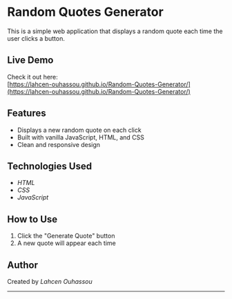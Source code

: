 # Random Quotes Generator

This is a simple web application that displays a random quote each time the user clicks a button.

## Live Demo

Check it out here:  
[https://lahcen-ouhassou.github.io/Random-Quotes-Generator/](https://lahcen-ouhassou.github.io/Random-Quotes-Generator/)

## Features

- Displays a new random quote on each click
- Built with vanilla JavaScript, HTML, and CSS
- Clean and responsive design

## Technologies Used

- *HTML*
- *CSS*
- *JavaScript*

## How to Use

1. Click the "Generate Quote" button
2. A new quote will appear each time

## Author

Created by *Lahcen Ouhassou*

---
